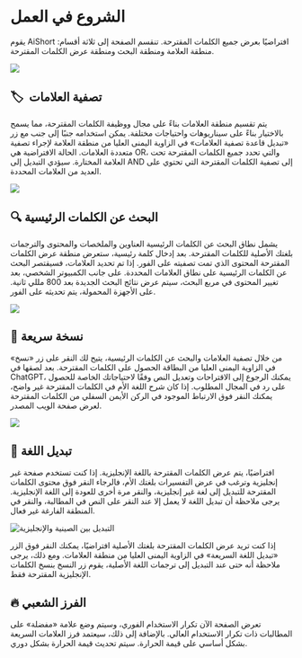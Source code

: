 # الشروع في العمل

يقوم AiShort افتراضيًا بعرض جميع الكلمات المقترحة. تنقسم الصفحة إلى ثلاثة أقسام: منطقة العلامة ومنطقة البحث ومنطقة عرض الكلمات المقترحة.

![](https://img.newzone.top/2023-06-05-20-44-19.png?imageMogr2/format/webp)

## 🏷 ︎ تصفية العلامات

يتم تقسيم منطقة العلامات بناءً على مجال ووظيفة الكلمات المقترحة، مما يسمح بالاختيار بناءً على سيناريوهات واحتياجات مختلفة. يمكن استخدامه جنبًا إلى جنب مع زر «تبديل قاعدة تصفية العلامات» في الزاوية اليمنى العليا من منطقة العلامة لإجراء تصفية متعددة العلامات. الحالة الافتراضية هي OR، والتي تحدد جميع الكلمات المقترحة تحت العلامة المختارة. سيؤدي التبديل إلى AND إلى تصفية الكلمات المقترحة التي تحتوي على العديد من العلامات المحددة.

![](https://img.newzone.top/2023-06-05-20-50-19.png?imageMogr2/format/webp)

## 🔍 البحث عن الكلمات الرئيسية

يشمل نطاق البحث عن الكلمات الرئيسية العناوين والملخصات والمحتوى والترجمات بلغتك الأصلية للكلمات المقترحة. بعد إدخال كلمة رئيسية، ستعرض منطقة عرض الكلمات المقترحة المحتوى الذي تمت تصفيته على الفور. إذا تم تحديد العلامات، فسيقتصر البحث عن الكلمات الرئيسية على نطاق العلامات المحددة. على جانب الكمبيوتر الشخصي، بعد تغيير المحتوى في مربع البحث، سيتم عرض نتائج البحث الجديدة بعد 800 مللي ثانية. على الأجهزة المحمولة، يتم تحديثه على الفور.

![](https://img.newzone.top/2023-06-05-20-58-07.png?imageMogr2/format/webp)

## 🔬 نسخة سريعة

من خلال تصفية العلامات والبحث عن الكلمات الرئيسية، يتيح لك النقر على زر «نسخ» في الزاوية اليمنى العليا من البطاقة الحصول على الكلمات المقترحة. بعد لصقها في ChatGPT، يمكنك الرجوع إلى الاقتراحات وتعديل النص وفقًا لاحتياجاتك الخاصة للحصول على رد في المجال المطلوب. إذا كان شرح اللغة الأم في الكلمات المقترحة غير واضح، يمكنك النقر فوق الارتباط الموجود في الركن الأيمن السفلي من الكلمات المقترحة لعرض صفحة الويب المصدر.

![](https://img.newzone.top/2023-06-11-17-14-07.png?imageMogr2/format/webp)

## 💬 تبديل اللغة

افتراضيًا، يتم عرض الكلمات المقترحة باللغة الإنجليزية. إذا كنت تستخدم صفحة غير إنجليزية وترغب في عرض التفسيرات بلغتك الأم، فالرجاء النقر فوق محتوى الكلمات المقترحة للتبديل إلى لغة غير إنجليزية، والنقر مرة أخرى للعودة إلى اللغة الإنجليزية. يرجى ملاحظة أن تبديل اللغة لا يعمل إلا عند النقر على النص في المطالبة، والنقر في المنطقة الفارغة غير فعال.

![التبديل بين الصينية والإنجليزية](http://img.newzone.top/chatgptshortcut_encn.gif)

إذا كنت تريد عرض الكلمات المقترحة بلغتك الأصلية افتراضيًا، يمكنك النقر فوق الزر «تبديل اللغة السريعة» في الزاوية اليمنى العليا من منطقة العلامات. ومع ذلك، يرجى ملاحظة أنه حتى عند التبديل إلى ترجمات اللغة الأصلية، يقوم زر النسخ بنسخ الكلمات الإنجليزية المقترحة فقط.

## 🔥 الفرز الشعبي

تعرض الصفحة الآن تكرار الاستخدام الفوري، وسيتم وضع علامة «مفضلة» على المطالبات ذات تكرار الاستخدام العالي. بالإضافة إلى ذلك، سيعتمد فرز العلامات السريعة بشكل أساسي على قيمة الحرارة. سيتم تحديث قيمة الحرارة بشكل دوري.
